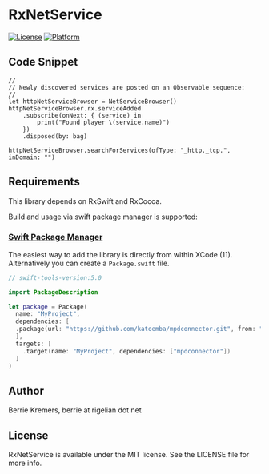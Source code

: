 # RxNetService

[![License](https://img.shields.io/cocoapods/l/RxNetService.svg?style=flat)](https://cocoapods.org/pods/RxNetService)
[![Platform](https://img.shields.io/cocoapods/p/RxNetService.svg?style=flat)](https://cocoapods.org/pods/RxNetService)

## Code Snippet

```
//
// Newly discovered services are posted on an Observable sequence:
//
let httpNetServiceBrowser = NetServiceBrowser()
httpNetServiceBrowser.rx.serviceAdded
	.subscribe(onNext: { (service) in
		print("Found player \(service.name)")
	})
	.disposed(by: bag)
			
httpNetServiceBrowser.searchForServices(ofType: "_http._tcp.", inDomain: "")
```


## Requirements

This library depends on RxSwift and RxCocoa.

Build and usage via swift package manager is supported:

### [Swift Package Manager](https://github.com/apple/swift-package-manager)

The easiest way to add the library is directly from within XCode (11). Alternatively you can create a `Package.swift` file. 

```swift
// swift-tools-version:5.0

import PackageDescription

let package = Package(
  name: "MyProject",
  dependencies: [
  .package(url: "https://github.com/katoemba/mpdconnector.git", from: "1.7.0")
  ],
  targets: [
    .target(name: "MyProject", dependencies: ["mpdconnector"])
  ]
)
```

## Author

Berrie Kremers, berrie at rigelian dot net

## License

RxNetService is available under the MIT license. See the LICENSE file for more info.

